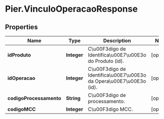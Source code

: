 # Pier.VinculoOperacaoResponse

## Properties
Name | Type | Description | Notes
------------ | ------------- | ------------- | -------------
**idProduto** | **Integer** | C\u00F3digo de Identifica\u00E7\u00E3o do Produto (id). | [optional] 
**idOperacao** | **Integer** | C\u00F3digo de Identifica\u00E7\u00E3o da Opera\u00E7\u00E3o (id). | [optional] 
**codigoProcessamento** | **String** | C\u00F3digo de processamento. | [optional] 
**codigoMCC** | **Integer** | C\u00F3digo MCC. | [optional] 


